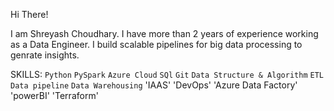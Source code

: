 Hi There! 

I am Shreyash Choudhary. I have more than 2 years of experience working as a Data Engineer. I build scalable pipelines for big data processing to genrate insights.

SKILLS: `Python` `PySpark` `Azure Cloud` `SQl` `Git` `Data Structure & Algorithm` `ETL` `Data pipeline` `Data Warehousing` 'IAAS' 'DevOps' 'Azure Data Factory' 'powerBI' 'Terraform'

